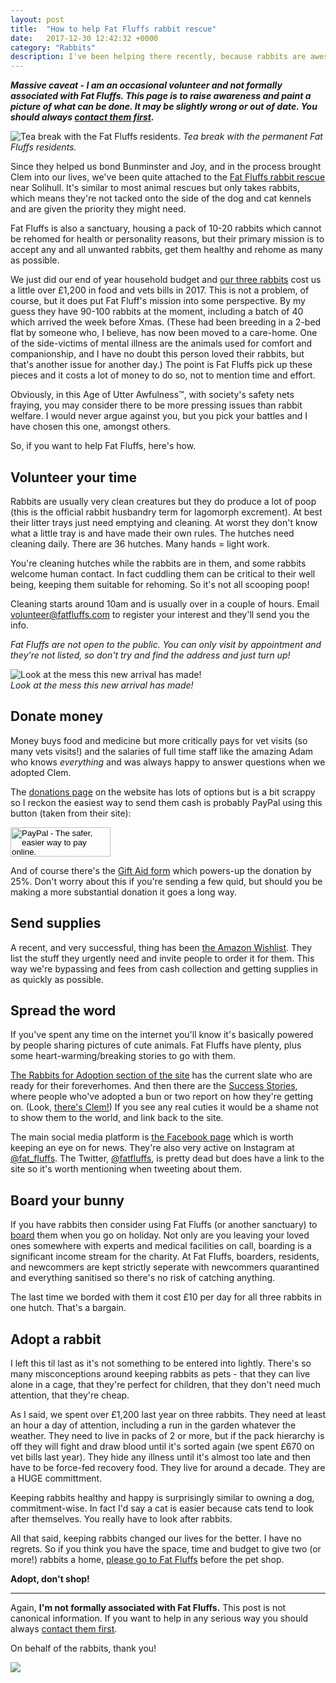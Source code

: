 ```yaml
---
layout: post
title:  "How to help Fat Fluffs rabbit rescue"
date:   2017-12-30 12:42:32 +0000
category: "Rabbits"
description: I've been helping there recently, because rabbits are awesome. There are a number of ways you can help too. 
---
```


***Massive caveat - I am an occasional volunteer and not formally associated with Fat Fluffs. This page is to raise awareness and paint a picture of what can be done. It may be slightly wrong or out of date. You should always [contact them first](http://www.fatfluffs.com/contact/).*** 

![Tea break with the Fat Fluffs residents.](http://blog.peteashton.com/images/fatfluffs1.jpg)
*Tea break with the permanent Fat Fluffs residents.*

Since they helped us bond Bunminster and Joy, and in the process brought Clem into our lives, we've been quite attached to the [Fat Fluffs rabbit rescue](http://www.fatfluffs.com) near Solihull. It's similar to most animal rescues but only takes rabbits, which means they're not tacked onto the side of the dog and cat kennels and are given the priority they might need. 

Fat Fluffs is also a sanctuary, housing a pack of 10-20 rabbits which cannot be rehomed for health or personality reasons, but their primary mission is to accept any and all unwanted rabbits, get them healthy and rehome as many as possible. 

We just did our end of year household budget and [our three rabbits](http://bunminster.uk) cost us a little over £1,200 in food and vets bills in 2017. This is not a problem, of course, but it does put Fat Fluff's mission into some perspective. By my guess they have 90-100 rabbits at the moment, including a batch of 40 which arrived the week before Xmas. (These had been breeding in a 2-bed flat by someone who, I believe, has now been moved to a care-home. One of the side-victims of mental illness are the animals used for comfort and companionship, and I have no doubt this person loved their rabbits, but that's another issue for another day.) The point is Fat Fluffs pick up these pieces and it costs a lot of money to do so, not to mention time and effort. 

Obviously, in this Age of Utter Awfulness&#8482;, with society's safety nets fraying, you may consider there to be more pressing issues than rabbit welfare. I would never argue against you, but you pick your battles and I have chosen this one, amongst others. 

So, if you want to help Fat Fluffs, here's how. 

## Volunteer your time

Rabbits are usually very clean creatures but they do produce a lot of poop (this is the official rabbit husbandry term for lagomorph excrement). At best their litter trays just need emptying and cleaning. At worst they don't know what a little tray is and have made their own rules. The hutches need cleaning daily. There are 36 hutches. Many hands = light work.

You're cleaning hutches while the rabbits are in them, and some rabbits welcome human contact. In fact cuddling them can be critical to their well being, keeping them suitable for rehoming. So it's not all scooping poop!

Cleaning starts around 10am and is usually over in a couple of hours. Email volunteer@fatfluffs.com to register your interest and they'll send you the info. 

*Fat Fluffs are not open to the public. You can only visit by appointment and they're not listed, so don't try and find the address and just turn up!*

![Look at the mess this new arrival has made!](http://blog.peteashton.com/images/fatfluffs2.jpg)  
*Look at the mess this new arrival has made!*


## Donate money

Money buys food and medicine but more critically pays for vet visits (so many vets visits!) and the salaries of full time staff like the amazing Adam who knows *everything* and was always happy to answer questions when we adopted Clem. 

The [donations page](http://www.fatfluffs.com/donate/) on the website has lots of options but is a bit scrappy so I reckon the easiest way to send them cash is probably PayPal using this button (taken from their site):

<form action="https://www.paypal.com/cgi-bin/webscr" accept-charset="UNKNOWN" enctype="application/x-www-form-urlencoded" method="post">
<input name="cmd" type="hidden" value="_s-xclick" /><input name="hosted_button_id" type="hidden" value="3CBSBJJ2DHAQ2" /><input style="width: 160px; height: 47px;" alt="PayPal - The safer, easier way to pay online." name="submit" src="https://www.paypalobjects.com/en_US/GB/i/btn/btn_donateCC_LG.gif" type="image" />
</form>

And of course there's the [Gift Aid form](http://www.fatfluffs.com/media/website/file/FF_Gift_Aid_Declaration_April_2011.pdf) which powers-up the donation by 25%. Don't worry about this if you're sending a few quid, but should you be making a more substantial donation it goes a long way. 

## Send supplies

A recent, and very successful, thing has been [the Amazon Wishlist](http://amzn.eu/0Vprfmq). They list the stuff they urgently need and invite people to order it for them. This way we're bypassing and fees from cash collection and getting supplies in as quickly as possible. 

## Spread the word

If you've spent any time on the internet you'll know it's basically powered by people sharing pictures of cute animals. Fat Fluffs have plenty, plus some heart-warming/breaking stories to go with them. 

[The Rabbits for Adoption section of the site](http://www.fatfluffs.com/rabbit/list/) has the current slate who are ready for their foreverhomes. And then there are the [Success Stories](http://www.fatfluffs.com/article/list/), where people who've adopted a bun or two report on how they're getting on. (Look, [there's Clem!](http://www.fatfluffs.com/article/149/)) If you see any real cuties it would be a shame not to show them to the world, and link back to the site. 

The main social media platform is [the Facebook page](https://www.facebook.com/fatfluffs/) which is worth keeping an eye on for news. They're also very active on Instagram at [@fat_fluffs](https://www.instagram.com/fat_fluffs/). The Twitter, [@fatfluffs](https://twitter.com/fatfluffs), is pretty dead but does have a link to the site so it's worth mentioning when tweeting about them. 

## Board your bunny

If you have rabbits then consider using Fat Fluffs (or another sanctuary) to [board](http://www.fatfluffs.com/boarding/) them when you go on holiday. Not only are you leaving your loved ones somewhere with experts and medical facilities on call, boarding is a significant income stream for the charity. At Fat Fluffs, boarders, residents, and newcommers are kept strictly seperate with newcommers quarantined and everything sanitised so there's no risk of catching anything.

The last time we borded with them it cost £10 per day for all three rabbits in one hutch. That's a bargain. 

## Adopt a rabbit

I left this til last as it's not something to be entered into lightly. There's so many misconceptions around keeping rabbits as pets - that they can live alone in a cage, that they're perfect for children, that they don't need much attention, that they're cheap. 

As I said, we spent over £1,200 last year on three rabbits. They need at least an hour a day of attention, including a run in the garden whatever the weather. They need to live in packs of 2 or more, but if the pack hierarchy is off they will fight and draw blood until it's sorted again (we spent £670 on vet bills last year). They hide any illness until it's almost too late and then have to be force-fed recovery food. They live for around a decade. They are a HUGE committment. 

Keeping rabbits healthy and happy is surprisingly similar to owning a dog, commitment-wise. In fact I'd say a cat is easier because cats tend to look after themselves. You really have to look after rabbits. 

All that said, keeping rabbits changed our lives for the better. I have no regrets. So if you think you have the space, time and budget to give two (or more!) rabbits a home, [please go to Fat Fluffs](http://www.fatfluffs.com/rabbit/list/) before the pet shop.

**Adopt, don't shop!** 

* * *

Again, **I'm not formally associated with Fat Fluffs.** This post is not canonical information. If you want to help in any serious way you should always [contact them first](http://www.fatfluffs.com/contact/). 

On behalf of the rabbits, thank you! 

![](http://blog.peteashton.com/images/fatfluffs3.jpg) 